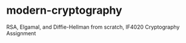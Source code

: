 # modern-cryptography
RSA, Elgamal, and Diffie-Hellman from scratch, IF4020 Cryptography Assignment

